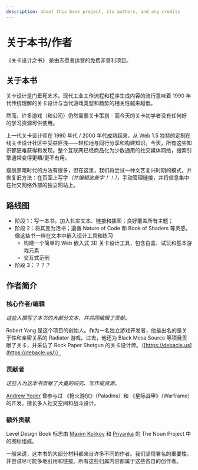 ```yaml
---
description: about this book project, its authors, and any credits
---
```


# 关于本书/作者

《关卡设计之书》 是由志愿者运营的免费非营利项目。

## 关于本书

关卡设计是门垂死艺术。现代工业工作流程和程序生成内容的流行意味着 1990 年代传统理解的关卡设计与当代游戏类型和趋势的相关性越来越低。

然而，许多游戏（和公司）仍然需要关卡策划 - 而今天的关卡初学者没有任何好的学习资源可供使用。

上一代关卡设计师在 1990 年代 / 2000 年代成熟起来，从 Web 1.5 独特的定制在线关卡设计社区中受益匪浅——轻松地与同行分享和构建知识。今天，所有这些知识都更难获得和发现。整个互联网已经商品化为少数通用的社交媒体网络，搜索引擎通常变得更糟/更不有用。

摆脱黑暗时代的方法有很多，但在这里，我们将尝试一种文艺复兴时期的模式，并恢复旧方法：在页面上写&#x5B57;_（并编辑这些字！！），_&#x624B;动管理链接，并将信息集中在社交网络外部的独立网站上。

## 路线图

* 阶段 1：写一本书。加入扎实文本、链接和插图；良好覆盖所有主题；
* 阶段 2：将其变为活书；遵循 Nature of Code 和 Book of Shaders 等灵感，像这些书一样在文本中嵌入设计工具和练习
  * 构建一个简单的 Web 嵌入式 3D 关卡设计工具，包含白盒、试玩和基本游戏元素
  * 交互式范例
* 阶段 3：？？？

## 作者简介

### 核心作者/编辑

_这些人撰写了本书的大部分文本，并共同编辑了贡献。_

Robert Yang 是这个项目的创始人。作为一名独立游戏开发者，他最出名的是关于性和亲密关系的 Radiator 游戏。过去，他还为 Black Mesa Source 等项目贡献了关卡，并采访了 Rock Paper Shotgun 的关卡设计师。（[https://debacle.us](https://debacle.us/)）

### 贡献者

_这些人为这本书贡献了大量的研究、写作或资源。_

[Andrew Yoder](https://andrewyoderdesign.com/) 曾参与过 《枪火游侠》（Paladins）和 《星际战甲》（Warframe）的开发，擅长多人社交空间和战斗设计。

### 额外贡献

Level Design Book 标志由 [Maxim Kulikov](https://thenounproject.com/term/book/787682/) 和 [Priyanka](https://thenounproject.com/term/architecture/2215621/) 的 The Noun Project 中的图标组成。

一般来说，这本书的大部分材料都来自许多不同的作者。我们坚信署名的重要性，并尝试尽可能多地引用和链接。所有这些归属内容都属于这些各自的创作者。
